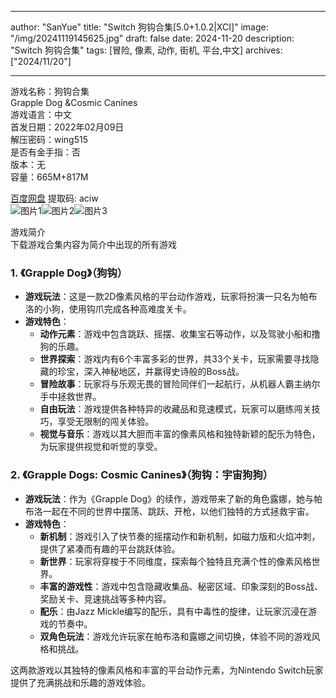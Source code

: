 
---
author: "SanYue"
title: "Switch 狗钩合集[5.0+1.0.2|XCI]"
image: "/img/20241119145625.jpg"
draft: false
date: 2024-11-20
description: "Switch 狗钩合集"
tags: [冒险, 像素, 动作, 街机, 平台,中文]
archives: ["2024/11/20"]

---

游戏名称：狗钩合集   
Grapple Dog &Cosmic Canines    
游戏语言：中文  
首发日期：2022年02月09日  
解压密码：wing515  
是否有金手指：否  
版本：无   
容量：665M+817M

[百度网盘](https://pan.baidu.com/s/1MG0fpvDDyZolKwFudnSdXA) 提取码: aciw  
![图片1](/img/5ac8b4.jpg)![图片2](/img/a17593.jpg)![图片3](/img/49282e.jpg)  

游戏简介  
下载游戏合集内容为简介中出现的所有游戏  
### 1. 《Grapple Dog》（狗钩）
- **游戏玩法**：这是一款2D像素风格的平台动作游戏，玩家将扮演一只名为帕布洛的小狗，使用钩爪完成各种高难度关卡。
- **游戏特色**：
  - **动作元素**：游戏中包含跳跃、摇摆、收集宝石等动作，以及驾驶小船和撸狗的乐趣。
  - **世界探索**：游戏内有6个丰富多彩的世界，共33个关卡，玩家需要寻找隐藏的珍宝，深入神秘地区，并赢得史诗般的Boss战。
  - **冒险故事**：玩家将与乐观无畏的冒险同伴们一起航行，从机器人霸主纳尔手中拯救世界。
  - **自由玩法**：游戏提供各种特异的收藏品和竞速模式，玩家可以磨练闯关技巧，享受无限制的闯关体验。
  - **视觉与音乐**：游戏以其大胆而丰富的像素风格和独特新颖的配乐为特色，为玩家提供视觉和听觉的享受。

### 2. 《Grapple Dogs: Cosmic Canines》（狗钩：宇宙狗狗）
- **游戏玩法**：作为《Grapple Dog》的续作，游戏带来了新的角色露娜，她与帕布洛一起在不同的世界中摆荡、跳跃、开枪，以他们独特的方式拯救宇宙。
- **游戏特色**：
  - **新机制**：游戏引入了快节奏的摇摆动作和新机制，如磁力版和火焰冲刺，提供了紧凑而有趣的平台跳跃体验。
  - **新世界**：玩家将穿梭于不同维度，探索每个独特且充满个性的像素风格世界。
  - **丰富的游戏性**：游戏中包含隐藏收集品、秘密区域、印象深刻的Boss战、奖励关卡、竞速挑战等多种内容。
  - **配乐**：由Jazz Mickle编写的配乐，具有中毒性的旋律，让玩家沉浸在游戏的节奏中。
  - **双角色玩法**：游戏允许玩家在帕布洛和露娜之间切换，体验不同的游戏风格和挑战。

这两款游戏以其独特的像素风格和丰富的平台动作元素，为Nintendo Switch玩家提供了充满挑战和乐趣的游戏体验。

